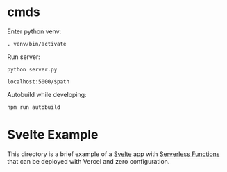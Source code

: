 # cmds
Enter python venv:

`. venv/bin/activate`

Run server:

`python server.py`

`localhost:5000/$path`

Autobuild while developing:

`npm run autobuild`



# Svelte Example

This directory is a brief example of a [Svelte](https://svelte.dev/) app with [Serverless Functions](https://vercel.com/docs/v2/serverless-functions/introduction) that can be deployed with Vercel and zero configuration.
